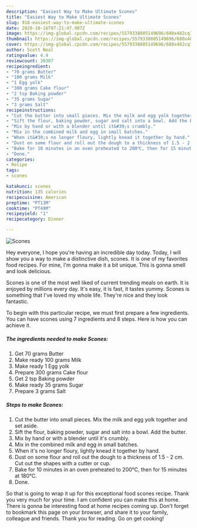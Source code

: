 ```yaml
---
description: "Easiest Way to Make Ultimate Scones"
title: "Easiest Way to Make Ultimate Scones"
slug: 918-easiest-way-to-make-ultimate-scones
date: 2020-10-16T07:21:47.987Z
image: https://img-global.cpcdn.com/recipes/5579338805149696/680x482cq70/scones-recipe-main-photo.jpg
thumbnail: https://img-global.cpcdn.com/recipes/5579338805149696/680x482cq70/scones-recipe-main-photo.jpg
cover: https://img-global.cpcdn.com/recipes/5579338805149696/680x482cq70/scones-recipe-main-photo.jpg
author: Scott Neal
ratingvalue: 4.4
reviewcount: 30307
recipeingredient:
- "70 grams Butter"
- "100 grams Milk"
- "1 Egg yolk"
- "300 grams Cake flour"
- "2 tsp Baking powder"
- "35 grams Sugar"
- "3 grams Salt"
recipeinstructions:
- "Cut the butter into small pieces. Mix the milk and egg yolk together and set aside."
- "Sift the flour, baking powder, sugar and salt into a bowl. Add the butter."
- "Mix by hand or with a blender until it&#39;s crumbly."
- "Mix in the combined milk and egg in small batches."
- "When it&#39;s no longer floury, lightly knead it together by hand."
- "Dust on some flour and roll out the dough to a thickness of 1.5 - 2 cm. Cut out the shapes with a cutter or cup."
- "Bake for 10 minutes in an oven preheated to 200℃, then for 15 minutes at 180℃."
- "Done."
categories:
- Recipe
tags:
- scones

katakunci: scones 
nutrition: 135 calories
recipecuisine: American
preptime: "PT13M"
cooktime: "PT49M"
recipeyield: "1"
recipecategory: Dinner

---
```



![Scones](https://img-global.cpcdn.com/recipes/5579338805149696/680x482cq70/scones-recipe-main-photo.jpg)

Hey everyone, I hope you're having an incredible day today. Today, I will show you a way to make a distinctive dish, scones. It is one of my favorites food recipes. For mine, I'm gonna make it a bit unique. This is gonna smell and look delicious.



Scones is one of the most well liked of current trending meals on earth. It is enjoyed by millions every day. It's easy, it is fast, it tastes yummy. Scones is something that I've loved my whole life. They're nice and they look fantastic.


To begin with this particular recipe, we must first prepare a few ingredients. You can have scones using 7 ingredients and 8 steps. Here is how you can achieve it.

<!--inarticleads1-->

##### The ingredients needed to make Scones:

1. Get 70 grams Butter
1. Make ready 100 grams Milk
1. Make ready 1 Egg yolk
1. Prepare 300 grams Cake flour
1. Get 2 tsp Baking powder
1. Make ready 35 grams Sugar
1. Prepare 3 grams Salt




<!--inarticleads2-->

##### Steps to make Scones:

1. Cut the butter into small pieces. Mix the milk and egg yolk together and set aside.
1. Sift the flour, baking powder, sugar and salt into a bowl. Add the butter.
1. Mix by hand or with a blender until it&#39;s crumbly.
1. Mix in the combined milk and egg in small batches.
1. When it&#39;s no longer floury, lightly knead it together by hand.
1. Dust on some flour and roll out the dough to a thickness of 1.5 - 2 cm. Cut out the shapes with a cutter or cup.
1. Bake for 10 minutes in an oven preheated to 200℃, then for 15 minutes at 180℃.
1. Done.




So that is going to wrap it up for this exceptional food scones recipe. Thank you very much for your time. I am confident you can make this at home. There is gonna be interesting food at home recipes coming up. Don't forget to bookmark this page on your browser, and share it to your family, colleague and friends. Thank you for reading. Go on get cooking!
